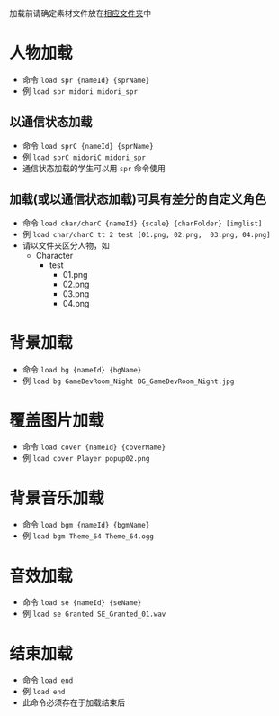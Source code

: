 加载前请确定素材文件放在[相应文件夹](./Home)中

# 人物加载

- 命令 `load spr {nameId} {sprName}`
- 例 `load spr midori midori_spr`

## 以通信状态加载

- 命令 `load sprC {nameId} {sprName}`
- 例 `load sprC midoriC midori_spr`
- 通信状态加载的学生可以用 `spr` 命令使用

## 加载(或以通信状态加载)可具有差分的自定义角色

- 命令 `load char/charC {nameId} {scale} {charFolder} [imglist]`
- 例 `load char/charC tt 2 test [01.png, 02.png,  03.png, 04.png]`
- 请以文件夹区分人物，如
  - Character
    - test
      - 01.png
      - 02.png
      - 03.png
      - 04.png

# 背景加载

- 命令 `load bg {nameId} {bgName}`
- 例 `load bg GameDevRoom_Night BG_GameDevRoom_Night.jpg`

# 覆盖图片加载

- 命令 `load cover {nameId} {coverName}`
- 例 `load cover Player popup02.png`

# 背景音乐加载

- 命令 `load bgm {nameId} {bgmName}`
- 例 `load bgm Theme_64 Theme_64.ogg`

# 音效加载

- 命令 `load se {nameId} {seName}`
- 例 `load se Granted SE_Granted_01.wav`

# 结束加载

- 命令 `load end`
- 例 `load end`
- 此命令必须存在于加载结束后
